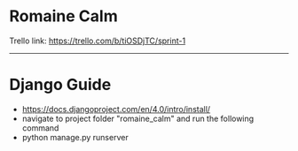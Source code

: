 # Romaine Calm

Trello link: https://trello.com/b/tiOSDjTC/sprint-1
___

# Django Guide

- https://docs.djangoproject.com/en/4.0/intro/install/
- navigate to project folder "romaine_calm" and run the following command
- python manage.py runserver